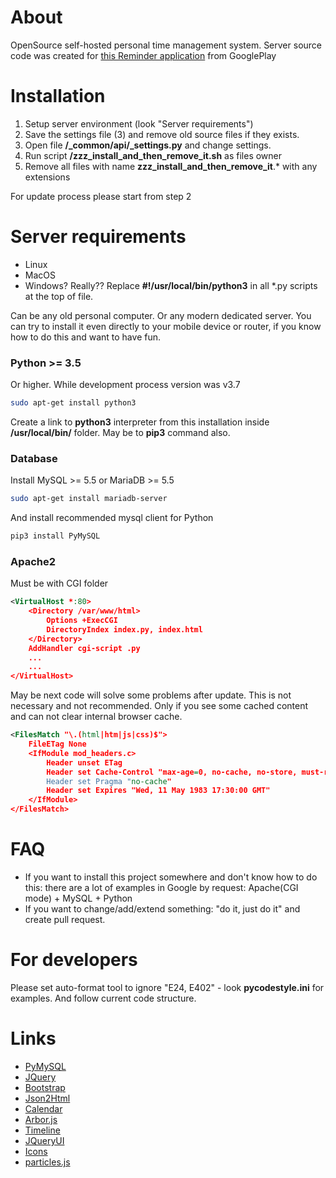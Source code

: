 # About

OpenSource self-hosted personal time management system. Server source code was created for [this Reminder application](https://play.google.com/store/apps/details?id=ru.mcsar.schedule) from GooglePlay

# Installation

1) Setup server environment (look "Server requirements")
2) Save the settings file (3) and remove old source files if they exists.
3) Open file **/_common/api/_settings.py** and change settings.
4) Run script **/zzz_install_and_then_remove_it.sh** as files owner
5) Remove all files with name **zzz_install_and_then_remove_it**.* with any extensions

For update process please start from step 2

# Server requirements
- Linux
- MacOS
- Windows? Really?? Replace **#!/usr/local/bin/python3** in all \*.py scripts at the top of file.

Can be any old personal computer. Or any modern dedicated server. You can try to install it even directly to your mobile device or router, if you know how to do this and want to have fun.

### Python >= 3.5
Or higher. While development process version was v3.7
```bash
sudo apt-get install python3
```
Create a link to **python3** interpreter from this installation inside **/usr/local/bin/** folder. May be to **pip3** command also.

### Database
Install MySQL >= 5.5 or MariaDB >= 5.5
```bash
sudo apt-get install mariadb-server
```
And install recommended mysql client for Python
```bash
pip3 install PyMySQL
```

### Apache2
Must be with CGI folder
```xml
<VirtualHost *:80>
    <Directory /var/www/html>
        Options +ExecCGI
        DirectoryIndex index.py, index.html
    </Directory>
    AddHandler cgi-script .py
    ...
    ...
</VirtualHost>
```
May be next code will solve some problems after update. This is not necessary and not recommended. Only if you see some cached content and can not clear internal browser cache.
```xml
<FilesMatch "\.(html|htm|js|css)$">
    FileETag None
    <IfModule mod_headers.c>
        Header unset ETag
        Header set Cache-Control "max-age=0, no-cache, no-store, must-revalidate"
        Header set Pragma "no-cache"
        Header set Expires "Wed, 11 May 1983 17:30:00 GMT"
    </IfModule>
</FilesMatch>
```

# FAQ
- If you want to install this project somewhere and don't know how to do this: there are a lot of examples in Google by request: Apache(CGI mode) + MySQL + Python
- If you want to change/add/extend something: "do it, just do it" and create pull request.

# For developers
Please set auto-format tool to ignore "E24, E402" - look **pycodestyle.ini** for examples. And follow current code structure.

# Links
- [PyMySQL](https://github.com/PyMySQL/PyMySQL)
- [JQuery](https://jquery.com/)
- [Bootstrap](https://getbootstrap.com/)
- [Json2Html](https://github.com/wtf-develop/JSONtemplate)
- [Calendar](https://github.com/fullcalendar/fullcalendar)
- [Arbor.js](https://github.com/samizdatco/arbor)
- [Timeline](https://github.com/CodyHouse/vertical-timeline)
- [JQueryUI](https://jqueryui.com/)
- [Icons](https://github.com/feathericons/feather)
- [particles.js](https://github.com/VincentGarreau/particles.js/)
